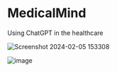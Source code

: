 # MedicalMind
Using ChatGPT in the healthcare 

![Screenshot 2024-02-05 153308](https://github.com/talha-0/MedicalMind/assets/92780334/84302ab8-6dfd-4a62-8e7d-bfbfdf0f3fdc)


![image](https://github.com/talha-0/MedicalMind/assets/92780334/b5670f8b-495b-49ae-8b52-18652077381e)
